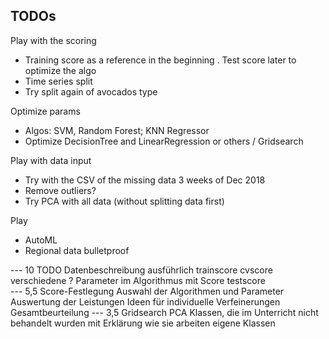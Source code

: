 ## TODOs

Play with the scoring
* Training score as a reference in the beginning . Test score later to optimize the algo
* Time series split
* Try split again of avocados type

Optimize params
* Algos: SVM, Random Forest; KNN Regressor
* Optimize DecisionTree and LinearRegression or others / Gridsearch

Play with data input
* Try with the CSV of the missing data 3 weeks of Dec 2018
* Remove outliers?
* Try PCA with all data (without splitting data first)

Play
* AutoML
* Regional data bulletproof

--- 10
TODO Datenbeschreibung ausführlich trainscore cvscore verschiedene 
? Parameter im Algorithmus mit Score testscore   
--- 5,5
Score-Festlegung
Auswahl der Algorithmen und Parameter
Auswertung der Leistungen
Ideen für individuelle Verfeinerungen
Gesamtbeurteilung
--- 3,5
Gridsearch 
PCA 
Klassen, die im Unterricht nicht behandelt wurden mit Erklärung wie sie arbeiten 
eigene Klassen
